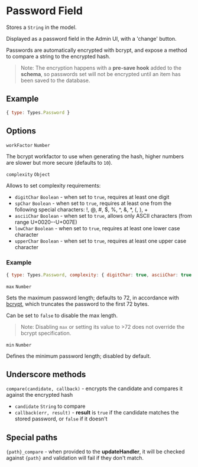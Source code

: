 # Password Field

Stores a `String` in the model.

Displayed as a password field in the Admin UI, with a 'change' button.

Passwords are automatically encrypted with bcrypt, and expose a method to compare a string to the encrypted hash.

> Note: The encryption happens with a **pre-save hook** added to the **schema**, so passwords set will not be encrypted until an item has been saved to the database.

## Example

```js
{ type: Types.Password }
```

## Options

`workFactor` `Number`

The bcrypt workfactor to use when generating the hash, higher numbers are slower but more secure (defaults to `10`).

`complexity` `Object`

Allows to set complexity requirements:

* `digitChar` `Boolean` - when set to `true`, requires at least one digit
* `spChar` `Boolean` - when set to `true`, requires at least one from the following special characters: !, @, #, $, %, ^, &, \*, (, ), +
* `asciiChar` `Boolean` - when set to `true`, allows only ASCII characters (from range U+0020--U+007E)
* `lowChar` `Boolean` - when set to `true`, requires at least one lower case character
* `upperChar` `Boolean` - when set to `true`, requires at least one upper case character

### Example

```js
{ type: Types.Password, complexity: { digitChar: true, asciiChar: true } }
```

`max` `Number`

Sets the maximum password length; defaults to 72, in accordance with [bcrypt](https://www.npmjs.com/package/bcrypt-nodejs), which truncates the password to the first 72 bytes.

Can be set to `false` to disable the max length.

> Note: Disabling `max` or setting its value to >72 does not override the bcrypt specification.

`min` `Number`

Defines the minimum password length; disabled by default.

## Underscore methods

`compare(candidate, callback)` - encrypts the candidate and compares it against the encrypted hash

* `candidate` `String` to compare
* `callback(err, result)` - **result** is `true` if the candidate matches the stored password, or `false` if it doesn't

## Special paths

`{path}_compare` - when provided to the **updateHandler**, it will be checked against `{path}` and validation will fail if they don't match.

